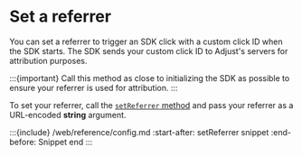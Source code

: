 # Set a referrer

You can set a referrer to trigger an SDK click with a custom click ID when the SDK starts. The SDK sends your custom click ID to Adjust's servers for attribution purposes.

:::{important}
Call this method as close to initializing the SDK as possible to ensure your referrer is used for attribution.
:::

To set your referrer, call the [`setReferrer` method](#web-setreferrer-invocation) and pass your referrer as a URL-encoded **string** argument.

:::{include} /web/reference/config.md
:start-after: setReferrer snippet
:end-before: Snippet end
:::
